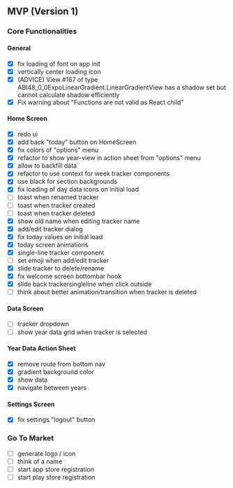 ## MVP (Version 1)

### Core Functionalities

#### General
- [x] fix loading of font on app init
- [x] vertically center loading icon
- [x] (ADVICE) View #167 of type ABI48_0_0ExpoLinearGradient.LinearGradientView has a shadow set but cannot calculate shadow efficiently
- [x] Fix warning about "Functions are not valid as React child"

#### Home Screen
- [x] redo ui
- [x] add back "today" button on HomeScreen
- [x] fix colors of "options" menu
- [x] refactor to show year-view in action sheet from "options" menu
- [x] allow to backfill data
- [x] refactor to use context for week tracker components
- [x] use black for section backgrounds
- [x] fix loading of day data icons on initial load
- [ ] toast when renamed tracker
- [ ] toast when tracker created
- [ ] toast when tracker deleted
- [x] show old name when editing tracker name
- [x] add/edit tracker dialog
- [x] fix today values on initial load
- [x] today screen animations
- [x] single-line tracker component
- [ ] set emoji when add/edit tracker
- [x] slide tracker to delete/rename
- [x] fix welcome screen bottombar hook
- [x] slide back trackersingleline when click outside
- [ ] think about better animation/transition when tracker is deleted

#### Data Screen
- [ ] tracker dropdown
- [ ] show year data grid when tracker is selected

#### Year Data Action Sheet
- [x] remove route from bottom nav
- [x] gradient background color
- [x] show data
- [x] navigate between years

#### Settings Screen
- [x] fix settings "logout" button

### Go To Market
- [ ] generate logo / icon
- [ ] think of a name
- [ ] start app store registration
- [ ] start play store registration